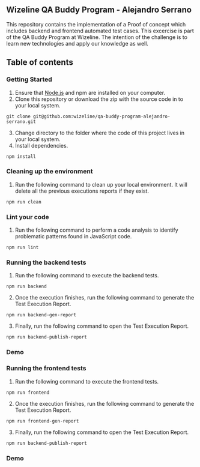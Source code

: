 ## Wizeline QA Buddy Program - Alejandro Serrano
This repository contains the implementation of a Proof of concept which includes backend and frontend automated test cases. This excercise is part of the QA Buddy Program at Wizeline. The intention of the challenge is to learn new technologies and apply our knowledge as well.

## Table of contents


### Getting Started
1. Ensure that [Node.js](https://nodejs.org/en/) and npm are installed on your computer.
2. Clone this repository or download the zip with the source code in to your local system.
```
git clone git@github.com:wizeline/qa-buddy-program-alejandro-serrano.git
```
3. Change directory to the folder where the code of this project lives in your local system.
4. Install dependencies.
```
npm install
```

### Cleaning up the environment
1. Run the following command to clean up your local environment. It will delete all the previous executions reports if they exist.
```
npm run clean
```

### Lint your code
1. Run the following command to perform a code analysis to identify problematic patterns found in JavaScript code.
```
npm run lint
```

### Running the backend tests
1. Run the following command to execute the backend tests.
```
npm run backend
```
2. Once the execution finishes, run the following command to generate the Test Execution Report.
```
npm run backend-gen-report
```
3. Finally, run the following command to open the Test Execution Report.
```
npm run backend-publish-report
```

### Demo


### Running the frontend tests
1. Run the following command to execute the frontend tests.
```
npm run frontend
```
2. Once the execution finishes, run the following command to generate the Test Execution Report.
```
npm run frontend-gen-report
```
3. Finally, run the following command to open the Test Execution Report.
```
npm run backend-publish-report
```

### Demo
